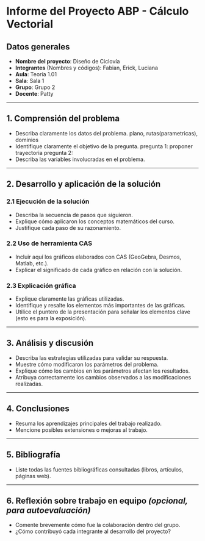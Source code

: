 # Informe del Proyecto ABP - Cálculo Vectorial

## Datos generales

- **Nombre del proyecto**:  Diseño de Ciclovía
- **Integrantes** (Nombres y códigos):  Fabian, Erick, Luciana
- **Aula**: Teoría 1.01  
- **Sala**: Sala 1 
- **Grupo**: Grupo 2
- **Docente**: Patty

---

## 1. Comprensión del problema 
- Describa claramente los datos del problema.
  plano, rutas(parametricas), dominios
- Identifique claramente el objetivo de la pregunta.
  pregunta 1: proponer trayectoria
  pregunta 2: 
- Describa las variables involucradas en el problema.

---

## 2. Desarrollo y aplicación de la solución 

### 2.1 Ejecución de la solución

- Describa la secuencia de pasos que siguieron.
- Explique cómo aplicaron los conceptos matemáticos del curso.
- Justifique cada paso de su razonamiento.

### 2.2 Uso de herramienta CAS

- Incluir aquí los gráficos elaborados con CAS (GeoGebra, Desmos, Matlab, etc.).
- Explicar el significado de cada gráfico en relación con la solución.

### 2.3 Explicación gráfica

- Explique claramente las gráficas utilizadas.
- Identifique y resalte los elementos más importantes de las gráficas.
- Utilice el puntero de la presentación para señalar los elementos clave (esto es para la exposición).

---

## 3. Análisis y discusión

- Describa las estrategias utilizadas para validar su respuesta.
- Muestre cómo modificaron los parámetros del problema.
- Explique cómo los cambios en los parámetros afectan los resultados.
- Atribuya correctamente los cambios observados a las modificaciones realizadas.

---

## 4. Conclusiones

- Resuma los aprendizajes principales del trabajo realizado.
- Mencione posibles extensiones o mejoras al trabajo.

---

## 5. Bibliografía

- Liste todas las fuentes bibliográficas consultadas (libros, artículos, páginas web).

---

## 6. Reflexión sobre trabajo en equipo *(opcional, para autoevaluación)*

- Comente brevemente cómo fue la colaboración dentro del grupo.
- ¿Cómo contribuyó cada integrante al desarrollo del proyecto?

